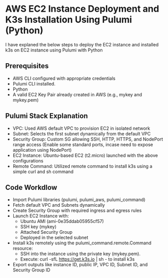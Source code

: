 # AWS EC2 Instance Deployment and K3s Installation Using Pulumi (Python)
I have explaned the below steps to deploy the EC2 instance and installed k3s on EC2 instance using Pulumi with Python

## Prerequisites
- AWS CLI configured with appropriate credentials
- Pulumi CLI installed.
- Python
- A valid EC2 Key Pair already created in AWS (e.g., mykey and mykey.pem)

## Pulumi Stack Explanation
- VPC: Used AWS default VPC to provision EC2 in isolated network
- Subnet: Selects the first subnet dynamically from the default VPC
- Security Group: Custom SG allowing SSH, HTTP, HTTPS, and NodePort range access (Enable some standard ports, incase need to expose application using NodePort)
- EC2 Instance: Ubuntu-based EC2 (t2.micro) launched with the above configurations
- Remote Command: Utilized remote command to install k3s using a simple curl and sh command

## Code Workdlow
- Import Pulumi libraries (pulumi, pulumi_aws, pulumi_command)
- Fetch default VPC and Subnets dynamically
- Create Security Group with required ingress and egress rules
- Launch EC2 Instance with:
  - Ubuntu AMI (ami-0e35ddab05955cf57)
  - SSH key (mykey)
  - Attached Security Group
  - Deployed in the selected subnet
- Install k3s remotely using the pulumi_command.remote.Command resource:
  - SSH into the instance using the private key (mykey.pem).
  - Execute: curl -sfL https://get.k3s.io | sh - to install k3s
- Export outputs like instance ID, public IP, VPC ID, Subnet ID, and Security Group ID


